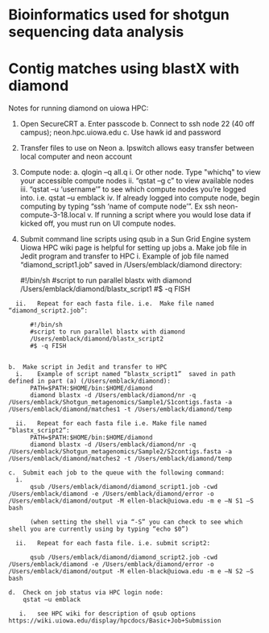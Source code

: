 # Bioinformatics used for shotgun sequencing data analysis
# Contig matches using blastX with diamond
Notes for running diamond on uiowa HPC:
  1.	Open SecureCRT
    a.	Enter passcode
    b.	Connect to ssh node 22 (40 off campus); neon.hpc.uiowa.edu
    c.	Use hawk id and password
  2.	Transfer files to use on Neon
    a.	Ipswitch allows easy transfer between local computer and neon account
  3.	Compute node:
    a.	qlogin –q all.q
      i.	Or other node. Type "whichq" to view your accessible compute nodes 
      ii.	“qstat –g c” to view available nodes
      iii.	“qstat –u ‘username’” to see which compute nodes you’re logged into. i.e. qstat –u emblack
      iv.	If already logged into compute node, begin computing by typing “ssh ‘name of compute node’”. Ex ssh neon-compute-3-18.local
      v.	If running a script where you would lose data if kicked off, you must run on UI compute nodes.
  4.	Submit command line scripts using qsub in a Sun Grid Engine system Uiowa HPC wiki page is helpful for setting up jobs
    a.	Make job file in Jedit program and transfer to HPC
      i.	Example of  job file named “diamond_script1.job” saved in /Users/emblack/diamond directory:

          #!/bin/sh
          #script to run parallel blastx with diamond
          /Users/emblack/diamond/blastx_script1
          #$ -q FISH

      ii.	Repeat for each fasta file. i.e.  Make file named “diamond_script2.job”:

          #!/bin/sh
          #script to run parallel blastx with diamond
          /Users/emblack/diamond/blastx_script2
          #$ -q FISH


    b.	Make script in Jedit and transfer to HPC
      i.	Example of script named “blastx_script1”  saved in path defined in part (a) (/Users/emblack/diamond):
          PATH=$PATH:$HOME/bin:$HOME/diamond
          diamond blastx -d /Users/emblack/diamond/nr -q /Users/emblack/Shotgun_metagenomics/Sample1/S1contigs.fasta -a /Users/emblack/diamond/matches1 -t /Users/emblack/diamond/temp

      ii.	Repeat for each fasta file i.e. Make file named “blastx_script2”:
          PATH=$PATH:$HOME/bin:$HOME/diamond
          diamond blastx -d /Users/emblack/diamond/nr -q /Users/emblack/Shotgun_metagenomics/Sample2/S2contigs.fasta -a /Users/emblack/diamond/matches2 -t /Users/emblack/diamond/temp

    c.	Submit each job to the queue with the following command:
      i.	   
          qsub /Users/emblack/diamond/diamond_script1.job -cwd /Users/emblack/diamond -e /Users/emblack/diamond/error -o /Users/emblack/diamond/output -M ellen-black@uiowa.edu -m e –N S1 –S bash

          (when setting the shell via “-S” you can check to see which shell you are currently using by typing “echo $0”)

      ii.	Repeat for each fasta file. i.e. submit script2:

          qsub /Users/emblack/diamond/diamond_script2.job -cwd /Users/emblack/diamond -e /Users/emblack/diamond/error -o /Users/emblack/diamond/output -M ellen-black@uiowa.edu -m e –N S2 –S bash

    d.	Check on job status via HPC login node:
        qstat –u emblack

       i.	see HPC wiki for description of qsub options https://wiki.uiowa.edu/display/hpcdocs/Basic+Job+Submission
